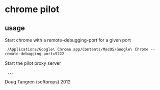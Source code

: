 # chrome pilot


## usage

Start chrome with a remote-debugging-port for a given port

     /Applications/Google\ Chrome.app/Contents/MacOS/Google\ Chrome --remote-debugging-port=9222
     
Start the pilot proxy server

     ...
     
     
Doug Tangren (softprops) 2012
